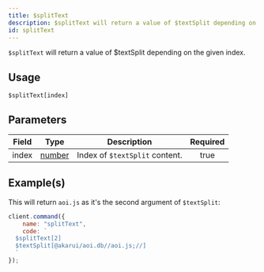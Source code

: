```yaml
---
title: $splitText
description: $splitText will return a value of $textSplit depending on the given index.
id: splitText
---
```


`$splitText` will return a value of $textSplit depending on the given index.

## Usage

```aoi
$splitText[index]
```

## Parameters

| Field | Type                                                                                              | Description                    | Required |
| ----- | ------------------------------------------------------------------------------------------------- | ------------------------------ | :------: |
| index | [number](https://developer.mozilla.org/en-US/docs/Web/JavaScript/Reference/Global_Objects/Number) | Index of `$textSplit` content. |   true   |

## Example(s)

This will return `aoi.js` as it's the second argument of `$textSplit`:

```javascript
client.command({
    name: "splitText",
    code: `
  $splitText[2]
  $textSplit[@akarui/aoi.db//aoi.js;//]
  `
});
```
